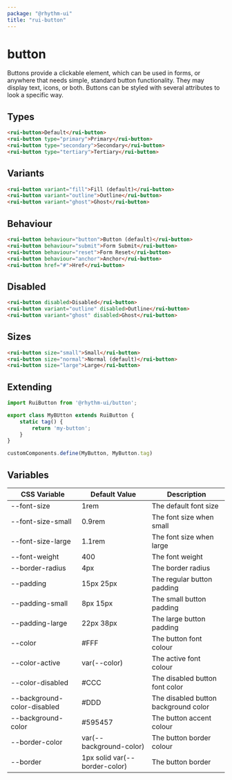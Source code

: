 ```yaml
---
package: "@rhythm-ui"
title: "rui-button"
---
```


# button

Buttons provide a clickable element, which can be used in forms, or anywhere that needs simple, standard button functionality. They may display text, icons, or both. Buttons can be styled with several attributes to look a specific way.

## Types

```html preview
<rui-button>Default</rui-button>
<rui-button type="primary">Primary</rui-button>
<rui-button type="secondary">Secondary</rui-button>
<rui-button type="tertiary">Tertiary</rui-button>
```

## Variants

```html preview
<rui-button variant="fill">Fill (default)</rui-button>
<rui-button variant="outline">Outline</rui-button>
<rui-button variant="ghost">Ghost</rui-button>
```

## Behaviour

```html preview
<rui-button behaviour="button">Button (default)</rui-button>
<rui-button behaviour="submit">Form Submit</rui-button>
<rui-button behaviour="reset">Form Reset</rui-button>
<rui-button behaviour="anchor">Anchor</rui-button>
<rui-button href="#">Href</rui-button>
```

## Disabled

```html preview
<rui-button disabled>Disabled</rui-button>
<rui-button variant="outline" disabled>Outline</rui-button>
<rui-button variant="ghost" disabled>Ghost</rui-button>
```

## Sizes

```html preview
<rui-button size="small">Small</rui-button>
<rui-button size="normal">Normal (default)</rui-button>
<rui-button size="large">Large</rui-button>
```

## Extending

```js
import RuiButton from '@rhythm-ui/button';

export class MyBUtton extends RuiButton {
	static tag() {
		return 'my-button';
	}
}

customComponents.define(MyButton, MyButton.tag)
```


 ## Variables

| CSS Variable | Default Value | Description |
| --- | --- | --- |
| --font-size | 1rem | The default font size  | 
| --font-size-small | 0.9rem | The font size when small  | 
| --font-size-large | 1.1rem | The font size when large  | 
| --font-weight | 400 | The font weight  | 
| --border-radius | 4px | The border radius  | 
| --padding | 15px 25px | The regular button padding  | 
| --padding-small | 8px 15px | The small button padding  | 
| --padding-large | 22px 38px | The large button padding  | 
| --color | #FFF | The button font colour  | 
| --color-active | var(--color) | The active font colour  | 
| --color-disabled | #CCC | The disabled button font color  | 
| --background-color-disabled | #DDD | The disabled button background color  | 
| --background-color | #595457 | The button accent colour  | 
| --border-color | var(--background-color) | The button border colour  | 
| --border | 1px solid var(--border-color) | The button border  | 

